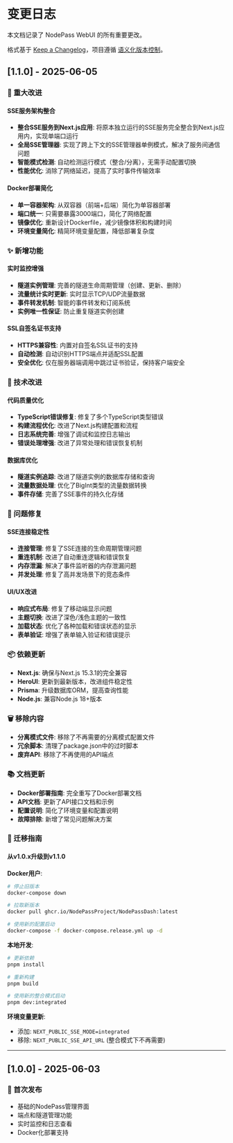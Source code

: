 # 变更日志

本文档记录了 NodePass WebUI 的所有重要更改。

格式基于 [Keep a Changelog](https://keepachangelog.com/zh-CN/1.0.0/)，项目遵循 [语义化版本控制](https://semver.org/lang/zh-CN/)。

## [1.1.0] - 2025-06-05

### 🚀 重大改进

#### SSE服务架构整合
- **整合SSE服务到Next.js应用**: 将原本独立运行的SSE服务完全整合到Next.js应用内，实现单端口运行
- **全局SSE管理器**: 实现了跨上下文的SSE管理器单例模式，解决了服务间通信问题
- **智能模式检测**: 自动检测运行模式（整合/分离），无需手动配置切换
- **性能优化**: 消除了网络延迟，提高了实时事件传输效率

#### Docker部署简化
- **单一容器架构**: 从双容器（前端+后端）简化为单容器部署
- **端口统一**: 只需要暴露3000端口，简化了网络配置
- **镜像优化**: 重新设计Dockerfile，减少镜像体积和构建时间
- **环境变量简化**: 精简环境变量配置，降低部署复杂度

### ✨ 新增功能

#### 实时监控增强
- **隧道实例管理**: 完善的隧道生命周期管理（创建、更新、删除）
- **流量统计实时更新**: 实时显示TCP/UDP流量数据
- **事件转发机制**: 智能的事件转发和订阅系统
- **实例唯一性保证**: 防止重复隧道实例创建

#### SSL自签名证书支持
- **HTTPS兼容性**: 内置对自签名SSL证书的支持
- **自动检测**: 自动识别HTTPS端点并适配SSL配置
- **安全优化**: 仅在服务器端调用中跳过证书验证，保持客户端安全

### 🔧 技术改进

#### 代码质量优化
- **TypeScript错误修复**: 修复了多个TypeScript类型错误
- **构建流程优化**: 改进了Next.js构建配置和流程
- **日志系统完善**: 增强了调试和监控日志输出
- **错误处理增强**: 改进了异常处理和错误恢复机制

#### 数据库优化
- **隧道实例追踪**: 改进了隧道实例的数据库存储和查询
- **流量数据处理**: 优化了BigInt类型的流量数据转换
- **事件存储**: 完善了SSE事件的持久化存储

### 🐛 问题修复

#### SSE连接稳定性
- **连接管理**: 修复了SSE连接的生命周期管理问题
- **重连机制**: 改进了自动重连逻辑和错误恢复
- **内存泄漏**: 解决了事件监听器的内存泄漏问题
- **并发处理**: 修复了高并发场景下的竞态条件

#### UI/UX改进
- **响应式布局**: 修复了移动端显示问题
- **主题切换**: 改进了深色/浅色主题的一致性
- **加载状态**: 优化了各种加载和错误状态的显示
- **表单验证**: 增强了表单输入验证和错误提示

### 📦 依赖更新
- **Next.js**: 确保与Next.js 15.3.1的完全兼容
- **HeroUI**: 更新到最新版本，改进组件稳定性
- **Prisma**: 升级数据库ORM，提高查询性能
- **Node.js**: 兼容Node.js 18+版本

### 🗑️ 移除内容
- **分离模式文件**: 移除了不再需要的分离模式配置文件
- **冗余脚本**: 清理了package.json中的过时脚本
- **废弃API**: 移除了不再使用的API端点

### 📚 文档更新
- **Docker部署指南**: 完全重写了Docker部署文档
- **API文档**: 更新了API接口文档和示例
- **配置说明**: 简化了环境变量和配置说明
- **故障排除**: 新增了常见问题解决方案

### 🔄 迁移指南

#### 从v1.0.x升级到v1.1.0

**Docker用户**:
```bash
# 停止旧版本
docker-compose down

# 拉取新版本
docker pull ghcr.io/NodePassProject/NodePassDash:latest

# 使用新的配置启动
docker-compose -f docker-compose.release.yml up -d
```

**本地开发**:
```bash
# 更新依赖
pnpm install

# 重新构建
pnpm build

# 使用新的整合模式启动
pnpm dev:integrated
```

**环境变量更新**:
- 添加: `NEXT_PUBLIC_SSE_MODE=integrated`
- 移除: `NEXT_PUBLIC_SSE_API_URL` (整合模式下不再需要)

---

## [1.0.0] - 2025-06-03

### 🎉 首次发布
- 基础的NodePass管理界面
- 端点和隧道管理功能
- 实时监控和日志查看
- Docker化部署支持 